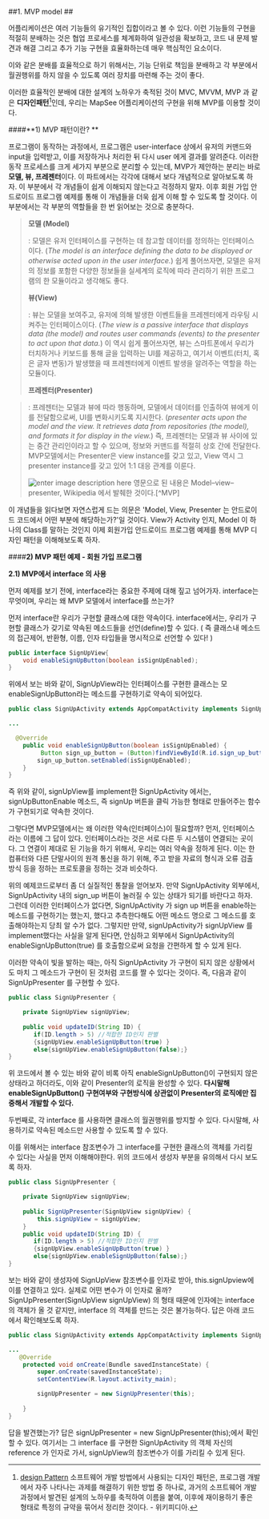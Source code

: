 

    
##1. MVP model ##


 어플리케이션은 여러 기능들의 유기적인 집합이라고 볼 수 있다.  이런 기능들의 구현을 적절히 분배하는 것은 협업 프로세스를 체계화하여 일관성을 확보하고, 코드 내 문제 발견과 해결 그리고 추가 기능 구현을 효율화하는데 매우 핵심적인 요소이다.

이와 같은 분배를 효율적으로 하기 위해서는, 기능 단위로 책임을 분배하고 각 부분에서 월권행위를 하지 않을 수 있도록 여러 장치를 마련해 주는 것이 좋다.

    
이러한 효율적인 분배에 대한 설계의 노하우가 축적된 것이 MVC, MVVM, MVP 과 같은 **디자인패턴**[^designPattern]인데, 우리는 MapSee 어플리케이션의 구현을 위해 MVP를 이용할 것이다.




####**1)  MVP 패턴이란? **

프로그램이 동작하는 과정에서, 프로그램은 user-interface 상에서 유저의 커맨드와 input을 입력받고, 이를 저장하거나 처리한 뒤 다시 user 에게 결과를 알려준다.
이러한 동작 프로세스를 크게 세가지 부분으로 분리할 수 있는데,   MVP가 제안하는 분리는 바로 **모델, 뷰, 프레젠터**이다.  이 파트에서는 각각에 대해서 보다 개념적으로 알아보도록 하자.  이 부분에서 각 개념들이 쉽게 이해되지 않는다고 걱정하지 말자. 이후 회원 가입 안드로이드 프로그램 예제를 통해 이 개념들을 더욱 쉽게 이해 할 수 있도록 할 것이다. 이 부분에서는 각 부분의 역할들을 한 번 읽어보는 것으로 충분하다.

>   **모델 (Model)**
> 
> : 모델은 유저 인터페이스를 구현하는 데 참고할 데이터를 정의하는 인터페이스이다. (_The model is an interface defining the data to be displayed or otherwise acted upon in the user interface._) 쉽게 풀어쓰자면, 모델은 유저의 정보를 포함한 다양한 정보들을 실세계의 로직에 따라 관리하기 위한 프로그램의 한 모듈이라고 생각해도 좋다.    
> 
> **뷰(View)**
>
> : 뷰는 모델을 보여주고, 유저에 의해 발생한 이벤트들을 프레젠터에게 라우팅 시켜주는 인터페이스이다. (_The view is a passive interface that displays data (the model) and routes user commands (events) to the presenter to act upon that data._) 이 역시 쉽게 풀어쓰자면, 뷰는 스마트폰에서 우리가 터치하거나 키보드를 통해 글을 입력하는 UI를 제공하고, 여기서 이벤트(터치, 혹은 글자 변동)가 발생했을 때 프레젠터에게 이벤트 발생을 알려주는 역할을 하는 모듈이다.
>
>**프레젠터(Presenter)**

>: 프레젠터는 모델과 뷰에 따라 행동하며, 모델에서 데이터를 인출하여 뷰에게  이를 전달함으로써, UI를 변화시키도록 지시한다. (_presenter acts upon the model and the view. It retrieves data from repositories (the model), and formats it for display in the view._) 즉, 프레젠터는 모델과 뷰 사이에 있는 중간 관리인이라고 할 수 있으며, 정보와 커맨드를 적절히 상호 간에 전달한다. MVP모델에서는 Presenter은 view instance를 갖고 있고, View 역시 그  presenter instance를 갖고 있어 1:1 대응 관계를 이룬다.
>
> ![enter image description here](https://upload.wikimedia.org/wikipedia/commons/d/dc/Model_View_Presenter_GUI_Design_Pattern.png)
> 영문으로 된 내용은 Model–view–presenter, Wikipedia 에서 발췌한 것이다.[^MVP]

이 개념들을 읽다보면 자연스럽게 드는 의문은 'Model, View, Presenter 는 안드로이드 코드에서 어떤 부분에 해당하는가?'일 것이다. View가 Activity 인지, Model 이 하나의 Class를 말하는 것인지 이제 회원가입 안드로이드 프로그램 예제를 통해 MVP 디자인 패턴을 이해해보도록 하자.

####**2) MVP 패턴 예제  - 회원 가입 프로그램**

**2.1) MVP에서 interface 의 사용**

먼저 예제를 보기 전에, interface라는 중요한 주제에 대해 짚고 넘어가자.
interface는 무엇이며, 우리는 왜 MVP 모델에서 interface를 쓰는가?

먼저 interface란 우리가 구현할 클래스에 대한 약속이다.  interface에서는, 우리가 구현할 클래스가 갖기로 약속된 메소드들을 선언(define)할 수 있다. ( 즉 클래스내 메소드의 접근제어, 반환형, 이름, 인자 타입들을 명시적으로 선언할 수 있다! )

```java
public interface SignUpView{
	void enableSignUpButton(boolean isSignUpEnabled);
}
```
위에서 보는 바와 같이, SignUpView라는 인터페이스를 구현한 클래스는 모enableSignUpButton라는 메소드를 구현하기로 약속이 되어있다.


```java
public class SignUpActivity extends AppCompatActivity implements SignUpView {

...

  @Override
    public void enableSignUpButton(boolean isSignUpEnabled) {
         Button sign_up_button = (Button)findViewById(R.id.sign_up_button);
        sign_up_button.setEnabled(isSignUpEnabled);
	}
}
```
즉 위와 같이, signUpView를 implement한 SignUpActivity 에서는, signUpButtonEnable 메소드, 즉 signUp 버튼을 클릭 가능한 형태로 만들어주는 함수가 구현되기로 약속한 것이다. 

그렇다면 MVP모델에서는 왜 이러한 약속(인터페이스)이 필요할까? 먼저, 인터페이스라는 이름에 그 답이 있다. 인터페이스라는 것은 서로 다른 두 시스템이 연결되는 곳이다. 그 연결이 제대로 된 기능을 하기 위해서, 우리는 여러 약속을 정하게 된다. 이는 한 컴퓨터와 다른 단말사이의 원격 통신을 하기 위해, 주고 받을 자료의 형식과 오류 검출 방식 등을 정하는 프로토콜을 정하는 것과 비슷하다.

위의 예제코드로부터 좀 더 실질적인 통찰을 얻어보자. 만약 SignUpActivity 외부에서,  SignUpActivity 내의 sign_up 버튼이 눌러질 수 있는 상태가 되기를 바란다고 하자. 그런데 이러한 인터페이스가 없다면, SignUpActivity 가  sign up 버튼을 enable하는 메소드를 구현하기는 했는지, 했다고 추측한다해도 어떤 메소드 명으로 그 메소드를 호출해야하는지 당최 알 수가 없다. 
그렇지만 만약,  signUpActivity가 signUpView 를 implement했다는 사실을 알게 된다면, 안심하고 외부에서 SignUpActivity의 enableSignUpButton(true) 를 호출함으로써 요청을 간편하게 할 수 있게 된다.

 이러한 약속이 빛을 발하는 때는, 아직 SignUpActivity 가 구현이 되지 않은 상황에서도 마치 그 메소드가 구현이 된 것처럼 코드를 짤 수 있다는 것이다.  즉, 다음과 같이 SignUpPresenter 를 구현할 수 있다.

``` java
public class SignUpPresenter {

    private SignUpView signUpView;
    
    public void updateID(String ID) {
       if(ID.length > 5) //적합한 ID인지 판별
       {signUpView.enableSignUpButton(true) }
       else{signUpView.enableSignUpButton(false);}
}
```

 위 코드에서 볼 수 있는 바와 같이 비록 아직 enableSignUpButton()이 구현되지 않은 상태라고 하더라도, 이와 같이 Presenter의 로직을 완성할 수 있다.  **다시말해 enableSignUpButton()  구현여부와  구현방식에 상관없이 Presenter의 로직에만 집중해서 개발할 수 있다.** 

두번째로,  각 interface 를 사용하면 클래스의 월권행위를 방지할 수 있다. 다시말해,  사용하기로 약속된 메소드만 사용할 수 있도록 할 수 있다. 

이를 위해서는 interface 참조변수가 그 interface를 구현한 클래스의 객체를 가리킬 수 있다는 사실을 먼저 이해해야한다.
위의 코드에서 생성자 부분을  유의해서 다시 보도록 하자. 
``` java
public class SignUpPresenter {

    private SignUpView signUpView;
    
    public SignUpPresenter(SignUpView signUpView) {
        this.signUpView = signUpView;
    }
    public void updateID(String ID) {
       if(ID.length > 5) //적합한 ID인지 판별
       {signUpView.enableSignUpButton(true) }
       else{signUpView.enableSignUpButton(false);}
}
```
보는 바와 같이 생성자에 SignUpView 참조변수를 인자로 받아, this.signUpview에 이를 연결하고 있다. 실제로 어떤 변수가 이 인자로 올까? SignUpPresenter(SignUpView signUpView) 의 형태 때문에 인자에는 interface 의 객체가 올 것 같지만, interface 의 객체를 만드는 것은 불가능하다. 답은 아래 코드에서 확인해보도록 하자. 

```java
public class SignUpActivity extends AppCompatActivity implements SignUpView {

...
   @Override
    protected void onCreate(Bundle savedInstanceState) {
        super.onCreate(savedInstanceState);
        setContentView(R.layout.activity_main);

        signUpPresenter = new SignUpPresenter(this);
        
    }
}
```
답을 발견했는가? 답은 signUpPresenter = new SignUpPresenter(this);에서  확인할 수 있다. 여기서는 그 interface 를 구현한 SignUpActivity 의 객체 자신의 reference 가  인자로 가서, signUpView의 참조변수가 이를 가리킬 수 있게 된다. 




 [^designPattern]: [design Pattern](https://stackedit.io/)  소프트웨어 개발 방법에서 사용되는 디자인 패턴은, 프로그램 개발에서 자주 나타나는 과제를 해결하기 위한 방법 중 하나로, 과거의 소프트웨어 개발 과정에서 발견된 설계의 노하우를 축적하여 이름을 붙여, 이후에 재이용하기 좋은 형태로 특정의 규약을 묶어서 정리한 것이다. - 위키피디아.

